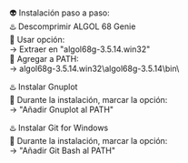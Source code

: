 👽 Instalación paso a paso:         
♨️ Descomprimir ALGOL 68 Genie       
🌃 Usar opción:    
→ Extraer en "algol68g-3.5.14.win32"      
🌃 Agregar a PATH:      
→ algol68g-3.5.14.win32\algol68g-3.5.14\bin\        

♨️ Instalar Gnuplot         
🌃 Durante la instalación, marcar la opción:       
→ "Añadir Gnuplot al PATH"     

♨️ Instalar Git for Windows        
🌃 Durante la instalación, marcar la opción:        
→ "Añadir Git Bash al PATH"    
